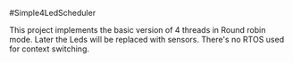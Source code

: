 #Simple4LedScheduler

This project implements the basic version of 4 threads in Round robin mode.
Later the Leds will be replaced with sensors. There's no RTOS used for context switching.

